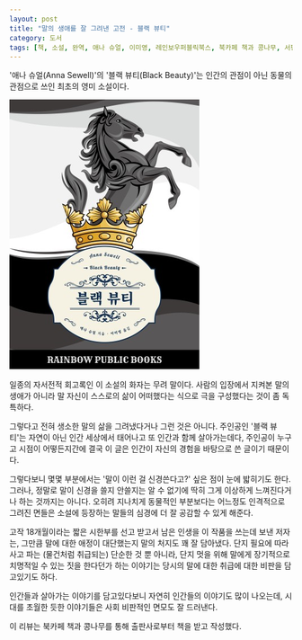 ```yaml
---
layout: post
title: "말의 생애를 잘 그려낸 고전 - 블랙 뷰티"
category: 도서
tags: [책, 소설, 완역, 애나 슈얼, 이미영, 레인보우퍼블릭북스, 북카페 책과 콩나무, 서평]
---
```


'애나 슈얼(Anna Sewell)'의
'블랙 뷰티(Black Beauty)'는
인간의 관점이 아닌 동물의 관점으로 쓰인 최초의 영미 소설이다.

![표지](/images/book/black-beauty-book-h480.jpg)

일종의 자서전적 회고록인 이 소설의 화자는 무려 말이다.
사람의 입장에서 지켜본 말의 생애가 아니라
말 자신이 스스로의 삶이 어떠했다는 식으로 극을 구성했다는 것이 좀 독특하다.

그렇다고 전혀 생소한 말의 삶을 그려냈다거나 그런 것은 아니다.
주인공인 '블랙 뷰티'는 자연이 아닌 인간 세상에서 태어나고 또 인간과 함께 살아가는데다,
주인공이 누구고 시점이 어떻든지간에 결국 이 글은 인간이 자신의 경험을 바탕으로 쓴 글이기 때문이다.

그렇다보니 몇몇 부분에서는 '말이 이런 걸 신경쓴다고?' 싶은 점이 눈에 밟히기도 한다.
그러나, 정말로 말이 신경을 쓸지 안쓸지는 알 수 없기에
딱히 그게 이상하게 느껴진다거나 하는 것까지는 아니다.
오히려 지나치게 동물적인 부분보다는 어느정도 인격적으로 그려진 면들은
소설에 등장하는 말들의 심경에 더 잘 공감할 수 있게 해준다.

고작 18개월이라는 짧은 시한부를 선고 받고서
남은 인생을 이 작품을 쓰는데 보낸 저자는,
그만큼 말에 대한 애정이 대단했는지 말의 처지도 꽤 잘 담아냈다.
단지 필요에 따라 사고 파는 (물건처럼 취급되는) 단순한 것 뿐 아니라,
단지 멋을 위해 말에게 장기적으로 치명적일 수 있는 짓을 한다던가 하는 이야기는
당시의 말에 대한 취급에 대한 비판을 담고있기도 하다.

인간들과 살아가는 이야기를 담고있다보니 자연히 인간들의 이야기도 많이 나오는데,
시대를 초월한 듯한 이야기들은 사회 비판적인 면모도 잘 드러낸다.



<div class="im im-info">
이 리뷰는 북카페 책과 콩나무를 통해 출판사로부터 책을 받고 작성했다.
</div>
